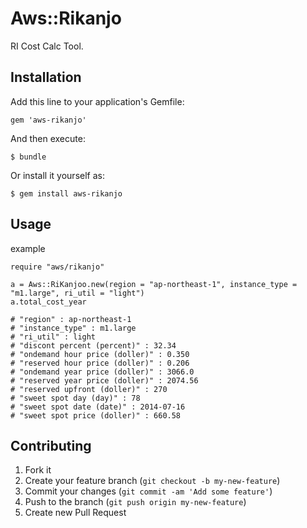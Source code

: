 # Aws::Rikanjo

RI Cost Calc Tool.

## Installation

Add this line to your application's Gemfile:

    gem 'aws-rikanjo'

And then execute:

    $ bundle

Or install it yourself as:

    $ gem install aws-rikanjo

## Usage

example

```
require "aws/rikanjo"

a = Aws::RiKanjoo.new(region = "ap-northeast-1", instance_type = "m1.large", ri_util = "light")
a.total_cost_year

# "region" : ap-northeast-1
# "instance_type" : m1.large
# "ri_util" : light
# "discont percent (percent)" : 32.34
# "ondemand hour price (doller)" : 0.350
# "reserved hour price (doller)" : 0.206
# "ondemand year price (doller)" : 3066.0
# "reserved year price (doller)" : 2074.56
# "reserved upfront (doller)" : 270
# "sweet spot day (day)" : 78
# "sweet spot date (date)" : 2014-07-16
# "sweet spot price (doller)" : 660.58
```

## Contributing

1. Fork it
2. Create your feature branch (`git checkout -b my-new-feature`)
3. Commit your changes (`git commit -am 'Add some feature'`)
4. Push to the branch (`git push origin my-new-feature`)
5. Create new Pull Request
